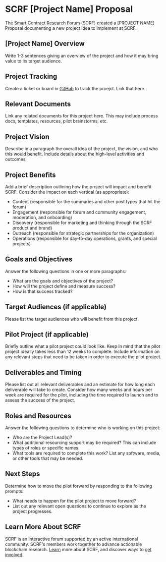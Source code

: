 # SCRF [Project Name] Proposal

The [Smart Contract Research Forum](https://www.smartcontractresearch.org/) (SCRF) created a [PROJECT NAME] Proposal documenting a new project idea to implement at SCRF.

## [Project Name] Overview

Write 1-3 sentences giving an overview of the project and how it may bring value to its target audience.

## Project Tracking

Create a ticket or board in [GitHub](https://github.com/smartcontractresearchforum) to track the proejct. Link that here.

## Relevant Documents

Link any related documents for this project here. This may include process docs, templates, resources, pilot brainstorms, etc.

## Project Vision

Describe in a paragraph the overall idea of the project, the vision, and who this would benefit. Include details about the high-level activities and outcomes.

## Project Benefits

Add a brief description outlining how the project will impact and benefit SCRF. Consider the impact on each vertical (as appropriate):

* Content (responsible for the summaries and other post types that hit the forum)
* Engagement (responsible for forum and community engagement, moderation, and onboarding)
* Discovery (responsible for marketing and thinking through the SCRF product and brand)
* Outreach (responsible for strategic partnerships for the organization)
* Operations (responsible for day-to-day operations, grants, and special projects)

## Goals and Objectives

Answer the following questions in one or more paragraphs:

* What are the goals and objectives of the project?
* How will the project define and measure success?
* How is that success tracked?

## Target Audiences (if applicable)

Please list the target audiences who will benefit from this project.

## Pilot Project (if applicable)

Briefly outline what a pilot project could look like. Keep in mind that the pilot project ideally takes less than 12 weeks to complete. Include information on any relevant steps that need to be taken in order to execute the pilot project.

## Deliverables and Timing

Please list out all relevant deliverables and an estimate for how long each deliverable will take to create. Consider how many weeks and hours per week are required for the pilot, including the time required to launch and to assess the success of the project.

## Roles and Resources

Answer the following questions to determine who is working on this project:

* Who are the Project Lead(s)?
* What additional resourcing support may be required? This can include types of roles or specific names.
* What tools are required to complete this work? List any software, media, or other tools that may be needed.

## Next Steps

Determine how to move the pilot forward by responding to the following prompts:

* What needs to happen for the pilot project to move forward?
* List out any relevant open questions to continue to explore as the project progresses.

## Learn More About SCRF

SCRF is an interactive forum supported by an active international community. SCRF's members work together to advance actionable blockchain research. [Learn](https://github.com/smartcontractresearchforum/docs) more about SCRF, and discover ways to [get involved](https://github.com/smartcontractresearchforum/docs/blob/main/en/content_connecting_with_scrf.md).
